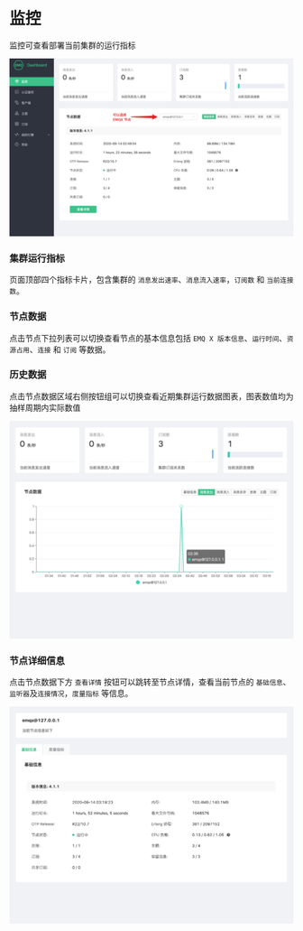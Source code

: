 # 监控

监控可查看部署当前集群的运行指标

![监控页面](./_assets/monitors.png)

### 集群运行指标

页面顶部四个指标卡片，包含集群的 `消息发出速率`、`消息流入速率`，`订阅数` 和 `当前连接数`。

### 节点数据

点击节点下拉列表可以切换查看节点的基本信息包括 `EMQ X 版本信息`、`运行时间`、`资源占用`、`连接` 和 `订阅` 等数据。

### 历史数据

点击节点数据区域右侧按钮组可以切换查看近期集群运行数据图表，图表数值均为抽样周期内实际数值

![历史数据](./_assets/monitor_data.png)

### 节点详细信息

点击节点数据下方 `查看详情` 按钮可以跳转至节点详情，查看当前节点的 `基础信息`、`监听器`及`连接情况`，`度量指标` 等信息。

![节点详情](./_assets/monitor_node_info.png)

